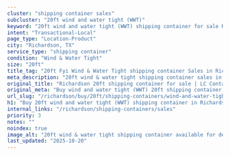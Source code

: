 ```yaml
---
cluster: "shipping container sales"
subcluster: "20ft wind and water tight (WWT)"
keyword: "20ft wind and water tight (WWT) shipping container for sale Richardson, TX"
intent: "Transactional-Local"
page_type: "Location-Product"
city: "Richardson, TX"
service_type: "shipping container"
condition: "Wind & Water Tight"
size: "20ft"
title_tag: "20ft Fyi Wind & Water Tight shipping container Sales in Richardson | LC Container"
meta_description: "20ft wind & water tight shipping container sales in Richardson. Fast delivery, competitive pricing. Serving shipping containers area. Quote ID: HIE. Call (214) 524-4168 for your free quote today."
original_title: "Richardson 20ft shipping container for sale | LC Container"
original_meta: "Buy wind and water tight (WWT) 20ft shipping container sale with local delivery in Richardson, TX. LC Container — local Since 2003. Request a fast quote today."
url_slug: "/richardson/buy/20ft/shipping-containers/wind-and-water-tight-wwt"
h1: "Buy 20ft wind and water tight (WWT) shipping container in Richardson"
internal_links: "/richardson/shipping-containers/sales"
priority: 3
notes: ""
noindex: true
image_alt: "20ft wind & water tight shipping container available for delivery in Richardson"
last_updated: "2025-10-20"
---
```


<!-- TODO: Add unique city/inventory copy, images, and internal links here. -->
